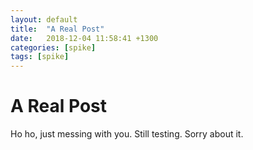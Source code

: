 ```yaml
---
layout: default
title:  "A Real Post"
date:   2018-12-04 11:58:41 +1300
categories: [spike]
tags: [spike]
---
```

<h1>A Real Post</h1>

Ho ho, just messing with you. Still testing. Sorry about it.